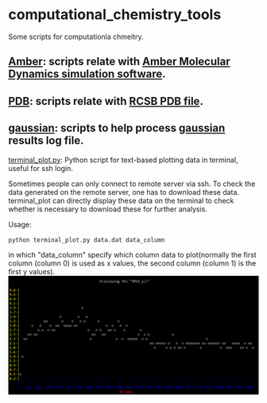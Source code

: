 # computational_chemistry_tools
Some scripts for computationla chmeitry.
## [Amber](https://github.com/baifan-wang/computational_chemistry_tools/tree/master/Amber): scripts relate with [Amber Molecular Dynamics simulation software](http://ambermd.org/).

## [PDB](https://github.com/baifan-wang/computational_chemistry_tools/tree/master/PDB): scripts relate with [RCSB PDB file](http://www.rcsb.org/pdb/home/home.do).

## [gaussian](https://github.com/baifan-wang/computational_chemistry_tools/tree/master/gaussian): scripts to help process [gaussian](http://gaussian.com/) results log file.


[terminal_plot.py](https://github.com/baifan-wang/computational_chemistry_tools/blob/master/terminal_plot.py): Python script for text-based plotting data in terminal, useful for ssh login. 

Sometimes people can only connect to remote server via ssh. To check the data generated on the remote server, one has to download these data. terminal_plot can directly display these data on the terminal to check whether is necessary to download these for further analysis.

Usage:     
```python    
python terminal_plot.py data.dat data_column 
```   
in which "data_column" specify which column data to plot(normally the first column (column 0) is used as x values, the second column (column 1) is the first y values).
![image](https://raw.githubusercontent.com/baifan-wang/computational_chemistry_tools/master/image/terminal_plot.png)
